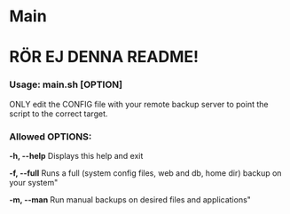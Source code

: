 # Main
# RÖR EJ DENNA README!

### Usage: main.sh [OPTION]

ONLY edit the CONFIG file with your remote backup server to point the script to the correct target.
 
### Allowed OPTIONS:

**-h, --help**      Displays this help and exit

**-f, --full**      Runs a full (system config files, web and db, home dir) backup on your system"

**-m, --man**       Run manual backups on desired files and applications"
